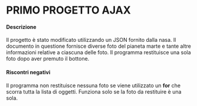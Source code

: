 # PRIMO PROGETTO AJAX
#### Descrizione
Il progetto è stato modificato utilizzando un JSON fornito dalla nasa. Il documento in questione fornisce diverse foto del pianeta marte e tante altre informazioni relative a ciascuna delle foto. Il programma restituisce una sola foto dopo aver premuto il bottone. 

#### Riscontri negativi
Il programma non restituisce nessuna foto se viene utilizzato un **for** che scorra tutta la lista di oggetti. Funziona solo se la foto da restituire è una sola. 

